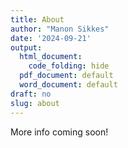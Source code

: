 ```yaml
---
title: About
author: "Manon Sikkes"
date: '2024-09-21'
output:
  html_document:
    code_folding: hide
  pdf_document: default
  word_document: default
draft: no
slug: about
---
```

More info coming soon!

